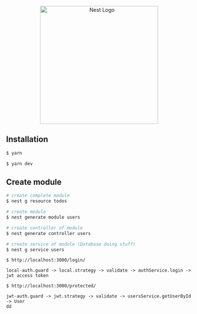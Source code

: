 <p align="center">
  <a href="http://nestjs.com/" target="blank"><img src="https://nestjs.com/img/logo_text.svg" width="320" alt="Nest Logo" /></a>
</p>

[circleci-image]: https://img.shields.io/circleci/build/github/nestjs/nest/master?token=abc123def456
[circleci-url]: https://circleci.com/gh/nestjs/nest

## Installation

```bash
$ yarn

$ yarn dev
```

## Create module

```bash
# create complete module
$ nest g resource todos

# create module
$ nest generate module users

# create controller of module
$ nest generate controller users

# create service of module (Database doing stuff)
$ nest g service users
```

```Login path
$ http://localhost:3000/login/

local-auth.guard -> local.strategy -> validate -> authService.login -> jwt access token

$ http://localhost:3000/protected/

jwt-auth.guard -> jwt.strategy -> validate -> usersService.getUserById -> User
dd
```
